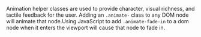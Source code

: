 Animation helper classes are used to provide character, visual richness, and tactile feedback for the user. Adding an `.animate-` class to any DOM node will animate that node.Using JavaScript to add `.animate-fade-in` to a dom node when it enters the viewport will cause that node to fade in.

